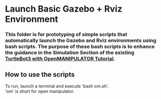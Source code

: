 # Launch Basic Gazebo + Rviz Environment

### This folder is for prototyping of simple scripts that automatically launch the Gazebo and Rviz environments using bash scripts. The purpose of these bash scripts is to enhance the guidance in the Simulation Section of the existing [TurtleBot3 with OpenMANIPULATOR Tutorial](https://emanual.robotis.com/docs/en/platform/turtlebot3/manipulation/#manipulation).  


## How to use the scripts

To run, launch a terminal and execute 'bash om.sh'.
<br>
'om' is short for open manipulator.
